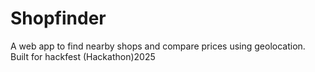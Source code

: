 # Shopfinder
A web app to find nearby shops and compare prices using geolocation. Built for hackfest (Hackathon)2025
